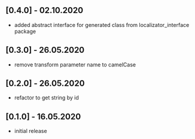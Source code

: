 ## [0.4.0] - 02.10.2020

* added abstract interface for generated class from localizator_interface package 

## [0.3.0] - 26.05.2020

* remove transform parameter name to camelCase 

## [0.2.0] - 26.05.2020

* refactor to get string by id

## [0.1.0] - 16.05.2020

* initial release
